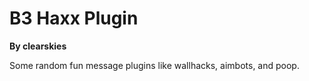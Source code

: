 # B3 Haxx Plugin
**By clearskies**

Some random fun message plugins like wallhacks, aimbots, and poop.